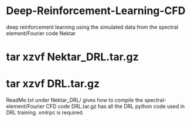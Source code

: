 # Deep-Reinforcement-Learning-CFD
deep reinforcement learning using the simulated data from the spectral element/Fourier code Nektar

# tar xzvf Nektar_DRL.tar.gz
# tar xzvf DRL.tar.gz 

ReadMe.txt under Nektar_DRL/ gives how to compile the spectral-element/Fourier CFD code
DRL.tar.gz has all the DRL python code used in DRL training.
xmlrpc is required.
